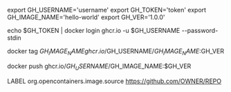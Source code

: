 export GH_USERNAME='username'
export GH_TOKEN='token'
export GH_IMAGE_NAME='hello-world'
export GH_VER='1.0.0'

echo $GH_TOKEN | docker login ghcr.io -u $GH_USERNAME --password-stdin

docker tag $GH_IMAGE_NAME ghcr.io/$GH_USERNAME/$GH_IMAGE_NAME:$GH_VER

docker push ghcr.io/$GH_USERNAME/$GH_IMAGE_NAME:$GH_VER

LABEL org.opencontainers.image.source https://github.com/OWNER/REPO
